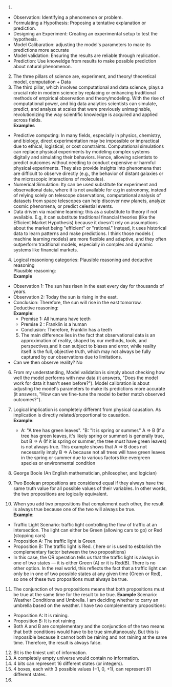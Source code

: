 1)
+ Observation: Identifying a phenomenon or problem.  
+ Formulating a Hypothesis: Proposing a tentative explanation or prediction.  
+ Designing an Experiment: Creating an experimental setup to test the hypothesis.  
+ Model Calibaration: adjusting the model's parameters to make its predictions more accurate   
+ Model validation: Ensuring the results are reliable through replication.  
+ Prediction: Use knoweldge from results to make possible prediction about natural phenomenon.  
2) The three pillars of science are, experiment, and theory/ theoretical model, computation + Data
3) The third pillar, which involves computational and data science, plays a crucial role in modern science by replacing or enhancing traditional methods of empirical observation and theory/modeling. With the rise of computational power, and big data analytics scientists can simulate, predict, and analyze at scales that were previously unimaginable, revolutionizing the way scientific knowledge is acquired and applied across fields.  
  **Examples**
  + Predictive computing: In many fields, especially in physics, chemistry, and biology, direct experimentation may be impossible or impractical due to ethical, logistical, or cost constraints. Computational simulations can replace physical experiments by modeling complex systems digitally and simulating their behaviors. Hence, allowing scientists to predict outcomes without needing to conduct expensive or harmful physical experiments. They also provide insights into phenomena that are difficult to observe directly (e.g., the behavior of distant galaxies or the microscopic interactions of molecules).
  + Numerical Simulation:  Ity can be used substitute for experiment and observational data, where it is not available for e.g in astronomy, instead of relying solely on telescope observations, computational analysis of datasets from space telescopes can help discover new planets, analyze cosmic phenomena, or predict celestial events.
  + Data driven via machine learning: this as a substitute to theory if not available. E.g, it can substitute traditional financial theories (like the Efficient Market Hypothesis) because it doesn't rely on assumptions about the market being "efficient" or "rational." Instead, it uses historical data to learn patterns and make predictions. I think those models ( machine learning models) are more flexible and adaptive, and they often outperform traditional models, especially in complex and dynamic systems like financial markets.  
4) Logical reasoniong categories: Plausible reasoning and deductive reasoning   
 Plausible reasoning:   
  **Example**
+ Observation 1: The sun has risen in the east every day for thousands of years.
+ Observation 2: Today the sun is rising in the east.
+ Conclusion: Therefore, the sun will rise in the east tomorrow.  
      Deductive reasoning:  
    **Example**:
    + Premise 1:  All humans have teeth 
    + Premise 2 : Franklin is a human  
    + Conclusion: Therefore, Franklin has a teeth    
  5) The main difference lies in the fact that observational data is an approximation of reality, shaped by our methods, tools, and perspectives,and it can subject to biases and error, while reality itself is the full, objective truth, which may not always be fully captured by our observations due to limitations.
+  Can we then observe reality? No
  6)  From my understanding, Model validation is  simply about checking how well the model performs with new data (it answers, "Does the model work for data it hasn't seen before?").
Model calibration is about adjusting the model's parameters to make its predictions more accurate (it answers, "How can we fine-tune the model to better match observed outcomes?").



7) Logical implication is completely different from physical causation. As implication is directly related/proportional to causation.   
    **Example**:
   +  A: "A tree has green leaves". "B: "It is spring or summer."  A ⇒ B (If a tree has green leaves, it's likely spring or summer) is generally true, but B ⇒ A (If it is spring or summer, the tree must have green leaves) is not always true. This example shows that A ⇒ B does not necessarily imply B ⇒ A because not all trees will have green leaves in the spring or summer due to various factors like evergreen species or environmental condition
 8)  George Boole (An English mathematician, philosopher, and logician)
 9)  Two Boolean propositions are considered equal if they always have the same truth value for all possible values of their variables. In other words, the two propositions are logically equivalent.
 10)  When you add two propositions that complement each other, the result is always true because one of the two will always be true.  
    **Example**:   
 +   Traffic Light Scenario: traffic light controlling the flow of traffic at an intersection. The light can either be Green (allowing cars to go) or Red (stopping cars)
 +   Proposition A: The traffic light is Green.
 +   Proposition B: The traffic light is Red.  ( here or is used to esbtalish the complementary factor between the two propositions)
 +   In this case, the OR operation tells us that the traffic light is always in one of two states — it is either Green (A) or it is Red(B). There is no other option. In the real world, this reflects the fact that a traffic light can only be in one of two possible states at any given time (Green or Red), so one of these two propositions must always be true.  
  11)  The conjunction of two propositions means that both propositions must be true at the same time for the result to be true.
     **Example**
Scenario: Weather Conditions and Umbrella. I am deciding whether to carry an umbrella based on the weather. I have two complementary propositions:
+ Proposition A: It is raining.
+ Proposition B: It is not raining.
+ Both A and B are complementary and the conjunction of the two means that both conditions would have to be true simultaneously. But this is impossible because it cannot both be raining and not raining at the same time. Therefore, the result is always false.  
12) Bit is the tiniest unit of information.   
13) A completely empty universe would contain no information.  
14) 4 bits can represent 16 different states (or integers).  
15) 4 boxes, each with 3 possible values (−1, 0, +1), can represent 81 different states.  
16) 



